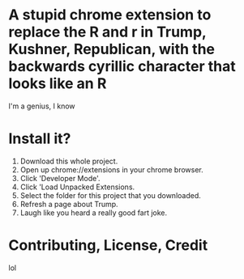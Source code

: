 # A stupid chrome extension to replace the R and r in Trump, Kushner, Republican, with the backwards cyrillic character that looks like an R

I'm a genius, I know

# Install it?

1. Download this whole project. 
2. Open up chrome://extensions in your chrome browser. 
3. Click 'Developer Mode'. 
4. Click 'Load Unpacked Extensions.
5. Select the folder for this project that you downloaded.
6. Refresh a page about Trump.
7. Laugh like you heard a really good fart joke.

# Contributing, License, Credit
lol

